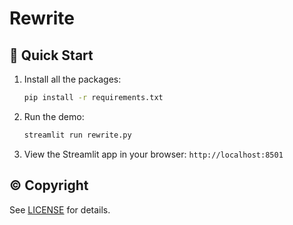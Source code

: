 # Rewrite

## 🚀 Quick Start

1. Install all the packages:
    ```bash
    pip install -r requirements.txt
    ```
2. Run the demo:
    ```bash
    streamlit run rewrite.py
    ```
3. View the Streamlit app in your browser: `http://localhost:8501`

## © Copyright

See [LICENSE](LICENSE) for details.